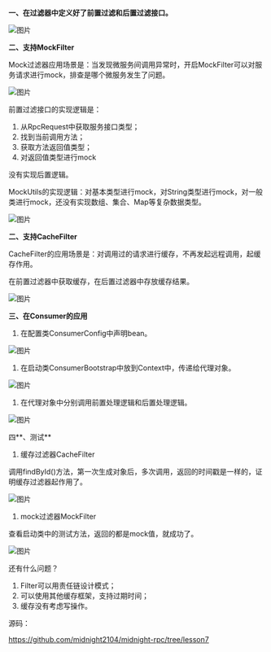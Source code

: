 **一、在过滤器中定义好了前置过滤和后置过滤接口。**

![图片](https://mmbiz.qpic.cn/sz_mmbiz_png/rw1wCRwDbgb0c1RKicpQeicicqibrLu6OOE316OknD0KgdUKUDkYicZM4TdJE5PjI732hJDDH25e3FzF9AKPUFYqBLg/640?wx_fmt=png&from=appmsg&tp=webp&wxfrom=5&wx_lazy=1&wx_co=1)

**二、支持MockFilter**

Mock过滤器应用场景是：当发现微服务间调用异常时，开启MockFilter可以对服务请求进行mock，排查是哪个微服务发生了问题。

![图片](https://mmbiz.qpic.cn/sz_mmbiz_png/rw1wCRwDbgb0c1RKicpQeicicqibrLu6OOE3916TVENSozqTcEib6eibMTMQiciagQlefd8Niamic2N4exq448TQQAZ8csqA/640?wx_fmt=png&from=appmsg&tp=webp&wxfrom=5&wx_lazy=1&wx_co=1)

前置过滤接口的实现逻辑是：

1. 从RpcRequest中获取服务接口类型；
2. 找到当前调用方法；
3. 获取方法返回值类型；
4. 对返回值类型进行mock

没有实现后置逻辑。

MockUtils的实现逻辑：对基本类型进行mock，对String类型进行mock，对一般类进行mock，还没有实现数组、集合、Map等复杂数据类型。

![图片](https://mmbiz.qpic.cn/sz_mmbiz_png/rw1wCRwDbgb0c1RKicpQeicicqibrLu6OOE3YFRW3Z7eSaSrSGCWAhUVA7rwF7nW9ghkm34Q7DMNjsVwRnAE9Ape7Q/640?wx_fmt=png&from=appmsg&tp=webp&wxfrom=5&wx_lazy=1&wx_co=1)

**二、支持CacheFilter**

CacheFilter的应用场景是：对调用过的请求进行缓存，不再发起远程调用，起缓存作用。

在前置过滤器中获取缓存，在后置过滤器中存放缓存结果。

![图片](https://mmbiz.qpic.cn/sz_mmbiz_png/rw1wCRwDbgb0c1RKicpQeicicqibrLu6OOE3ibW5LDK3FqKFwMByicCVjiabetAGSXrMdB98PjrGFDkQibv1jicoIheib53A/640?wx_fmt=png&from=appmsg&tp=webp&wxfrom=5&wx_lazy=1&wx_co=1)

**三、在Consumer的应用**

1. 在配置类ConsumerConfig中声明bean。

![图片](https://mmbiz.qpic.cn/sz_mmbiz_png/rw1wCRwDbgb0c1RKicpQeicicqibrLu6OOE3hTk0fCibK2GOsLxumyR7UgybKW7icUC3IPw3iapCZTNBJXibM16r5SaL0A/640?wx_fmt=png&from=appmsg&tp=webp&wxfrom=5&wx_lazy=1&wx_co=1)

1. 在启动类ConsumerBootstrap中放到Context中，传递给代理对象。

![图片](https://mmbiz.qpic.cn/sz_mmbiz_png/rw1wCRwDbgb0c1RKicpQeicicqibrLu6OOE3fo7Veicia1rts37X2Zu7hBOYDcT30m7j79RQw9DPYzgmI9r1oEFeicuIw/640?wx_fmt=png&from=appmsg&tp=webp&wxfrom=5&wx_lazy=1&wx_co=1)

1. 在代理对象中分别调用前置处理逻辑和后置处理逻辑。

![图片](https://mmbiz.qpic.cn/sz_mmbiz_png/rw1wCRwDbgb0c1RKicpQeicicqibrLu6OOE3iaHvqMISwkzXAycKOQ8MV2ibiaDVgMpibQnJKQGwfSwmLqiaGzzLjaMXkoA/640?wx_fmt=png&from=appmsg&tp=webp&wxfrom=5&wx_lazy=1&wx_co=1)

四**、测试**

1. 缓存过滤器CacheFilter

调用findById()方法，第一次生成对象后，多次调用，返回的时间戳是一样的，证明缓存过滤器起作用了。

![图片](https://mmbiz.qpic.cn/sz_mmbiz_png/rw1wCRwDbgb0c1RKicpQeicicqibrLu6OOE3biaePECIictbaWoroyyMhoAkVy553SJ0svg0Y1Do1ibJEnURic6RwI3ThA/640?wx_fmt=png&from=appmsg&tp=webp&wxfrom=5&wx_lazy=1&wx_co=1)

1. mock过滤器MockFilter

查看启动类中的测试方法，返回的都是mock值，就成功了。

![图片](https://mmbiz.qpic.cn/sz_mmbiz_png/rw1wCRwDbgb0c1RKicpQeicicqibrLu6OOE3eBNIFUKDkdqpIaiblpWFL6owUNxU0GzekT2VKohtziaGNylfu8TX0LYQ/640?wx_fmt=png&from=appmsg&tp=webp&wxfrom=5&wx_lazy=1&wx_co=1)

还有什么问题？

1. Filter可以用责任链设计模式；
2. 可以使用其他缓存框架，支持过期时间；
3. 缓存没有考虑写操作。



源码：

https://github.com/midnight2104/midnight-rpc/tree/lesson7